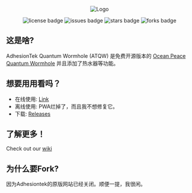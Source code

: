 <p align="center">
<img src="https://repository-images.githubusercontent.com/469527545/70f88413-935c-4708-8058-68f1d8312f2e" alt="Logo">
</p>

<p align="center">

<img src="https://img.shields.io/badge/License-WTFPL-brightgreen.svg?style=for-the-badge" alt="license badge">
<img src="https://img.shields.io/github/issues/AdhesionTek/Quantum-Wormhole?style=for-the-badge" alt="issues badge"> 
<img src="https://img.shields.io/github/stars/AdhesionTek/Quantum-Wormhole?style=for-the-badge" alt="stars badge"> 
<img src="https://img.shields.io/github/forks/AdhesionTek/Quantum-Wormhole?style=for-the-badge" alt="forks badge"> 
  
</p>

## 这是啥?

AdhesionTek Quantum Wormhole (ATQW) 是免费开源版本的 [Ocean Peace Quantum Wormhole](https://en.oceanpeace.com.cn/static/product-detail.html) 并且添加了热水器等功能。

## 想要用用看吗？

- 在线使用: [Link](slbcz.github.io/quantum-wormhole)
- 离线使用: PWA烂掉了，而且我不想修复它。
- 下载: [Releases](https://github.com/AdhesionTek/Quantum-Wormhole/releases)

## 了解更多！
Check out our [wiki](https://github.com/AdhesionTek/Quantum-Wormhole/wiki)

## 为什么要Fork?

因为Adhesiontek的原版网站已经关闭。顺便一提，我很闲。

